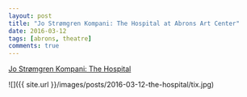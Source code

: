 ```yaml
---
layout: post
title: "Jo Strømgren Kompani: The Hospital at Abrons Art Center"
date: 2016-03-12
tags: [abrons, theatre]
comments: true
---
```

[Jo Strømgren Kompani: The Hospital](http://www.abronsartscenter.org/performances/past/jo-stromgren-kompani-the.html)

![]({{ site.url }}/images/posts/2016-03-12-the-hospital/tix.jpg)


